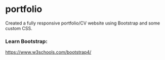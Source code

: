 # portfolio
Created a fully responsive portfolio/CV website using Bootstrap and some custom CSS.

### Learn Bootstrap:
https://www.w3schools.com/bootstrap4/


